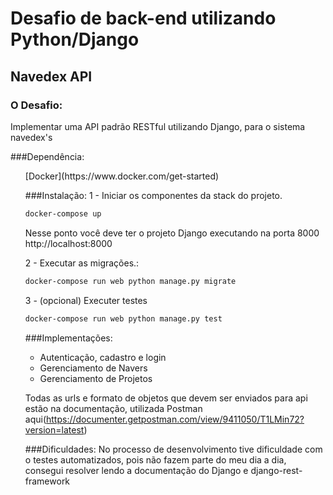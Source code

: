 # Desafio de back-end utilizando Python/Django

## Navedex API

### O Desafio:
Implementar uma API padrão RESTful utilizando Django, para o sistema navedex's

###Dependência:
<ul>[Docker](https://www.docker.com/get-started)

###Instalação:
1 - Iniciar os componentes da stack do projeto.

```sh 
docker-compose up
```
Nesse ponto você deve ter o projeto Django executando na porta 8000
http://localhost:8000

2 - Executar as migrações.:
```sh
docker-compose run web python manage.py migrate
```
3 - (opcional) Executer testes
```sh
docker-compose run web python manage.py test
```

###Implementações:

* Autenticação, cadastro e login
* Gerenciamento de Navers
* Gerenciamento de Projetos

Todas as urls e formato de objetos que devem ser enviados para api estão na documentação, utilizada Postman aqui(https://documenter.getpostman.com/view/9411050/T1LMin72?version=latest)


###Dificuldades:
No processo de desenvolvimento tive dificuldade com o testes automatizados, pois não fazem parte do meu dia a dia, consegui resolver lendo a documentação do Django e django-rest-framework


    